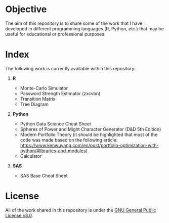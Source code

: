 # Objective
The aim of this repository is to share some of the work that I have developed in different programming languages (R, Python, etc.) that may be useful for educational or professional purposes.

# Index
The following work is currently available within this repository:
1. <b>R</b>
   * Monte-Carlo Simulator
   * Password Strength Estimator (zxcvbn)
   * Transition Matrix
   * Tree Diagram

2. <b>Python</b>
   * Python Data Science Cheat Sheet
   * Spheres of Power and Might Character Generator (D&D 5th Edition)
   * Modern Portfolio Theory (it should be highlighted that most of the code was made based on the following article: https://www.kenwuyang.com/en/post/portfolio-optimization-with-python/#libraries-and-modules)
   * Calculator

3. <b>SAS</b>
   * SAS Base Cheat Sheet

# License
All of the work shared in this repository is under the <a href ="https://choosealicense.com/licenses/gpl-3.0/">GNU General Public License v3.0</a>.
